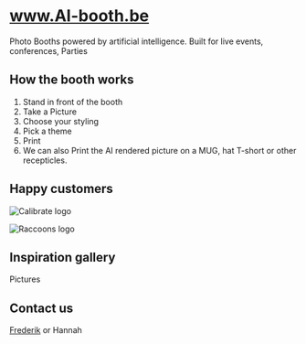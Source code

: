 

# www.AI-booth.be

Photo Booths powered by artificial intelligence. 
Built for live events, conferences, Parties


## How the booth works

1. Stand in front of the booth
2. Take a Picture
3. Choose your styling
4. Pick a theme
5. Print
6. We can also Print the AI rendered picture on a MUG, hat T-short or other recepticles.


## Happy customers


![Calibrate logo](https://www.calibrate.be/themes/custom/calibr8_easytheme/logo.svg)

![Raccoons logo](https://cdn.prod.website-files.com/64ad6cf38a4473dd1b47f898/656857ce8fd9c45bc71a8157_RaccoonsLogo02.svg)

## Inspiration gallery

Pictures

## Contact us

[Frederik](woutersf@gmail.com) or Hannah